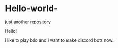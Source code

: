 # Hello-world-
just another repository

Hello!

i like to play bdo and i want to make discord bots now.
